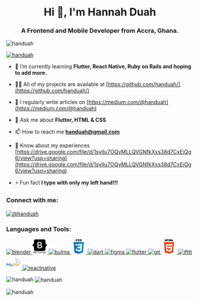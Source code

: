 <h1 align="center">Hi 👋, I'm Hannah Duah</h1>
<h3 align="center">A Frontend and Mobile Developer from Accra, Ghana.</h3>

<p align="left"> <img src="https://komarev.com/ghpvc/?username=handuah&label=Profile%20views&color=0e75b6&style=flat" alt="handuah" /> </p>

<p align="left"> <a href="https://github.com/ryo-ma/github-profile-trophy"><img src="https://github-profile-trophy.vercel.app/?username=handuah" alt="handuah" /></a> </p>

- 🌱 I’m currently learning **Flutter, React Native, Ruby on Rails and hoping to add more.**

- 👨‍💻 All of my projects are available at [https://github.com/handuah/](https://github.com/handuah/)

- 📝 I regularly write articles on [https://medium.com/@handuah](https://medium.com/@handuah)

- 💬 Ask me about **Flutter, HTML & CSS**

- 📫 How to reach me **handuah@gmail.com**

- 📄 Know about my experiences [https://drive.google.com/file/d/1sylIu7OQyMLLQVGNfkXxs38d7CxEjQg6/view?usp=sharing](https://drive.google.com/file/d/1sylIu7OQyMLLQVGNfkXxs38d7CxEjQg6/view?usp=sharing)

- ⚡ Fun fact **I type with only my left hand!!!**

<h3 align="left">Connect with me:</h3>
<p align="left">
<a href="https://medium.com/@handuah" target="blank"><img align="center" src="https://raw.githubusercontent.com/rahuldkjain/github-profile-readme-generator/master/src/images/icons/Social/medium.svg" alt="@handuah" height="30" width="40" /></a>
</p>

<h3 align="left">Languages and Tools:</h3>
<p align="left"> <a href="https://www.blender.org/" target="_blank" rel="noreferrer"> <img src="https://download.blender.org/branding/community/blender_community_badge_white.svg" alt="blender" width="40" height="40"/> </a> <a href="https://getbootstrap.com" target="_blank" rel="noreferrer"> <img src="https://raw.githubusercontent.com/devicons/devicon/master/icons/bootstrap/bootstrap-plain-wordmark.svg" alt="bootstrap" width="40" height="40"/> </a> <a href="https://bulma.io/" target="_blank" rel="noreferrer"> <img src="https://raw.githubusercontent.com/gilbarbara/logos/804dc257b59e144eaca5bc6ffd16949752c6f789/logos/bulma.svg" alt="bulma" width="40" height="40"/> </a> <a href="https://www.w3schools.com/css/" target="_blank" rel="noreferrer"> <img src="https://raw.githubusercontent.com/devicons/devicon/master/icons/css3/css3-original-wordmark.svg" alt="css3" width="40" height="40"/> </a> <a href="https://dart.dev" target="_blank" rel="noreferrer"> <img src="https://www.vectorlogo.zone/logos/dartlang/dartlang-icon.svg" alt="dart" width="40" height="40"/> </a> <a href="https://www.figma.com/" target="_blank" rel="noreferrer"> <img src="https://www.vectorlogo.zone/logos/figma/figma-icon.svg" alt="figma" width="40" height="40"/> </a> <a href="https://flutter.dev" target="_blank" rel="noreferrer"> <img src="https://www.vectorlogo.zone/logos/flutterio/flutterio-icon.svg" alt="flutter" width="40" height="40"/> </a> <a href="https://git-scm.com/" target="_blank" rel="noreferrer"> <img src="https://www.vectorlogo.zone/logos/git-scm/git-scm-icon.svg" alt="git" width="40" height="40"/> </a> <a href="https://www.w3.org/html/" target="_blank" rel="noreferrer"> <img src="https://raw.githubusercontent.com/devicons/devicon/master/icons/html5/html5-original-wordmark.svg" alt="html5" width="40" height="40"/> </a> <a href="https://ifttt.com/" target="_blank" rel="noreferrer"> <img src="https://www.vectorlogo.zone/logos/ifttt/ifttt-ar21.svg" alt="ifttt" width="40" height="40"/> </a> <a href="https://www.mysql.com/" target="_blank" rel="noreferrer"> <img src="https://raw.githubusercontent.com/devicons/devicon/master/icons/mysql/mysql-original-wordmark.svg" alt="mysql" width="40" height="40"/> </a> <a href="https://reactnative.dev/" target="_blank" rel="noreferrer"> <img src="https://reactnative.dev/img/header_logo.svg" alt="reactnative" width="40" height="40"/> </a> </p>

<p><img align="left" src="https://github-readme-stats.vercel.app/api/top-langs?username=handuah&show_icons=true&locale=en&layout=compact" alt="handuah" /></p>

<p>&nbsp;<img align="center" src="https://github-readme-stats.vercel.app/api?username=handuah&show_icons=true&locale=en" alt="handuah" /></p>

<p><img align="center" src="https://github-readme-streak-stats.herokuapp.com/?user=handuah&" alt="handuah" /></p>
